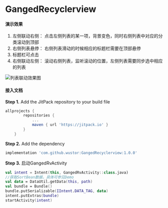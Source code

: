 # GangedRecyclerview

#### 演示效果

1. 左侧联动右侧：
   点击左侧列表的某一项，背景变色，同时右侧列表中对应的分类滚动到顶部
2. 右侧列表悬停：
   右侧列表滑动的时候相应的标题栏需要在顶部悬停
3. 标题栏可点击
4. 右侧联动左侧：
   滚动右侧列表，监听滚动的位置，左侧列表需要同步选中相应的列表

![列表联动效果图](https://i.loli.net/2018/12/16/5c1601ff0a10c.gif)

#### 接入文档

**Step 1.** Add the JitPack repository to your build file

```groovy
allprojects {
		repositories {
			...
			maven { url 'https://jitpack.io' }
		}
	}
```

**Step 2.** Add the dependency

```groovy
implementation 'com.github.wustor:GangedRecyclerview:1.0.0'
```

**Step 3.** 启动GangedRvActivity

```kotlin
val intent = Intent(this, GangedRvActivity::class.java)
//获取SortBean数据，具体可参见Demo
val data = DataUtil.getData(this, path)
val bundle = Bundle()
bundle.putSerializable(IIntent.DATA_TAG, data)
intent.putExtras(bundle)
startActivity(intent)
```